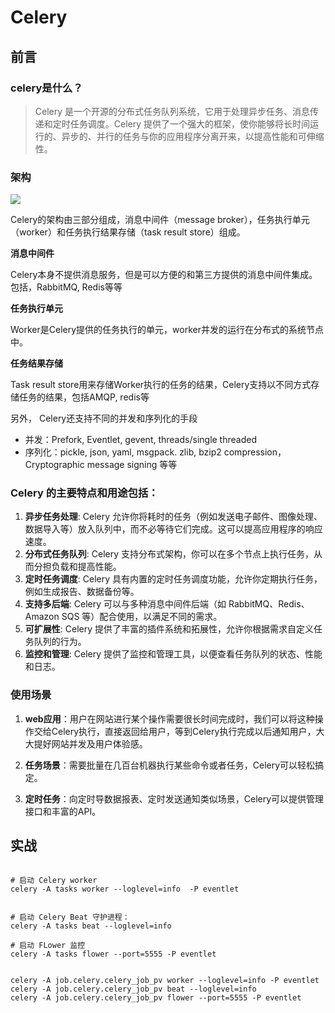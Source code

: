 # Celery

## 前言

### celery是什么？

> Celery 是一个开源的分布式任务队列系统，它用于处理异步任务、消息传递和定时任务调度。Celery 提供了一个强大的框架，使你能够将长时间运行的、异步的、并行的任务与你的应用程序分离开来，以提高性能和可伸缩性。

### 架构

![](https://cdn.jsdelivr.net/gh/etmorefish/picbed@main/celery_struct.png)

Celery的架构由三部分组成，消息中间件（message broker），任务执行单元（worker）和任务执行结果存储（task result store）组成。

**消息中间件**

Celery本身不提供消息服务，但是可以方便的和第三方提供的消息中间件集成。包括，RabbitMQ, Redis等等

**任务执行单元**

Worker是Celery提供的任务执行的单元，worker并发的运行在分布式的系统节点中。

**任务结果存储**

Task result store用来存储Worker执行的任务的结果，Celery支持以不同方式存储任务的结果，包括AMQP, redis等

另外， Celery还支持不同的并发和序列化的手段

- 并发：Prefork, Eventlet, gevent, threads/single threaded
- 序列化：pickle, json, yaml, msgpack. zlib, bzip2 compression， Cryptographic message signing 等等



### Celery 的主要特点和用途包括：

1. **异步任务处理**: Celery 允许你将耗时的任务（例如发送电子邮件、图像处理、数据导入等）放入队列中，而不必等待它们完成。这可以提高应用程序的响应速度。
2. **分布式任务队列**: Celery 支持分布式架构，你可以在多个节点上执行任务，从而分担负载和提高性能。
3. **定时任务调度**: Celery 具有内置的定时任务调度功能，允许你定期执行任务，例如生成报告、数据备份等。
4. **支持多后端**: Celery 可以与多种消息中间件后端（如 RabbitMQ、Redis、Amazon SQS 等）配合使用，以满足不同的需求。
5. **可扩展性**: Celery 提供了丰富的插件系统和拓展性，允许你根据需求自定义任务队列的行为。
6. **监控和管理**: Celery 提供了监控和管理工具，以便查看任务队列的状态、性能和日志。

### 使用场景

1. **web应用**：用户在网站进行某个操作需要很长时间完成时，我们可以将这种操作交给Celery执行，直接返回给用户，等到Celery执行完成以后通知用户，大大提好网站并发及用户体验感。

2. **任务场景**：需要批量在几百台机器执行某些命令或者任务，Celery可以轻松搞定。

3. **定时任务**：向定时导数据报表、定时发送通知类似场景，Celery可以提供管理接口和丰富的API。

## 实战









```

# 启动 Celery worker 
celery -A tasks worker --loglevel=info  -P eventlet


# 启动 Celery Beat 守护进程：
celery -A tasks beat --loglevel=info

# 启动 FLower 监控
celery -A tasks flower --port=5555 -P eventlet


celery -A job.celery.celery_job_pv worker --loglevel=info -P eventlet
celery -A job.celery.celery_job_pv beat --loglevel=info
celery -A job.celery.celery_job_pv flower --port=5555 -P eventlet
```

